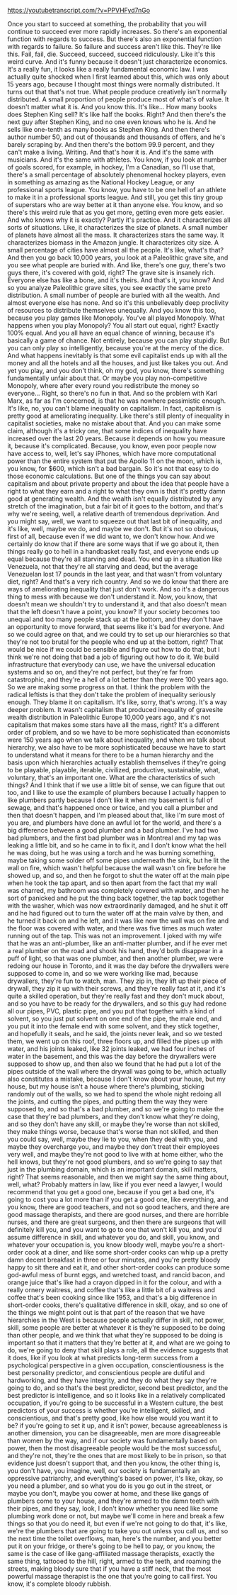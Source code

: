 https://youtubetranscript.com/?v=PPVHFyd7nGo

 Once you start to succeed at something, the probability that you will continue to succeed ever more rapidly increases. So there's an exponential function with regards to success. But there's also an exponential function with regards to failure. So failure and success aren't like this. They're like this. Fail, fail, die. Succeed, succeed, succeed ridiculously. Like it's this weird curve. And it's funny because it doesn't just characterize economics. It's a really fun, it looks like a really fundamental economic law. I was actually quite shocked when I first learned about this, which was only about 15 years ago, because I thought most things were normally distributed. It turns out that that's not true. What people produce creatively isn't normally distributed. A small proportion of people produce most of what's of value. It doesn't matter what it is. And you know this. It's like... How many books does Stephen King sell? It's like half the books. Right? And then there's the next guy after Stephen King, and no one even knows who he is. And he sells like one-tenth as many books as Stephen King. And then there's author number 50, and out of thousands and thousands of offers, and he's barely scraping by. And then there's the bottom 99.9 percent, and they can't make a living. Writing. And that's how it is. And it's the same with musicians. And it's the same with athletes. You know, if you look at number of goals scored, for example, in hockey, I'm a Canadian, so I'll use that, there's a small percentage of absolutely phenomenal hockey players, even in something as amazing as the National Hockey League, or any professional sports league. You know, you have to be one hell of an athlete to make it in a professional sports league. And still, you get this tiny group of superstars who are way better at it than anyone else. You know, and so there's this weird rule that as you get more, getting even more gets easier. And who knows why it is exactly? Partly it's practice. And it characterizes all sorts of situations. Like, it characterizes the size of planets. A small number of planets have almost all the mass. It characterizes stars the same way. It characterizes biomass in the Amazon jungle. It characterizes city size. A small percentage of cities have almost all the people. It's like, what's that? And then you go back 10,000 years, you look at a Paleolithic grave site, and you see what people are buried with. And like, there's one guy, there's two guys there, it's covered with gold, right? The grave site is insanely rich. Everyone else has like a bone, and it's theirs. And that's it, you know? And so you analyze Paleolithic grave sites, you see exactly the same preto distribution. A small number of people are buried with all the wealth. And almost everyone else has none. And so it's this unbelievably deep proclivity of resources to distribute themselves unequally. And you know this too, because you play games like Monopoly. You've all played Monopoly. What happens when you play Monopoly? You all start out equal, right? Exactly 100% equal. And you all have an equal chance of winning, because it's basically a game of chance. Not entirely, because you can play stupidly. But you can only play so intelligently, because you're at the mercy of the dice. And what happens inevitably is that some evil capitalist ends up with all the money and all the hotels and all the houses, and just like takes you out. And yet you play, and you don't think, oh my god, you know, there's something fundamentally unfair about that. Or maybe you play non-competitive Monopoly, where after every round you redistribute the money so everyone... Right, so there's no fun in that. And so the problem with Karl Marx, as far as I'm concerned, is that he was nowhere pessimistic enough. It's like, no, you can't blame inequality on capitalism. In fact, capitalism is pretty good at ameliorating inequality. Like there's still plenty of inequality in capitalist societies, make no mistake about that. And you can make some claim, although it's a tricky one, that some indices of inequality have increased over the last 20 years. Because it depends on how you measure it, because it's complicated. Because, you know, even poor people now have access to, well, let's say iPhones, which have more computational power than the entire system that put the Apollo 11 on the moon, which is, you know, for $600, which isn't a bad bargain. So it's not that easy to do those economic calculations. But one of the things you can say about capitalism and about private property and about the idea that people have a right to what they earn and a right to what they own is that it's pretty damn good at generating wealth. And the wealth isn't equally distributed by any stretch of the imagination, but a fair bit of it goes to the bottom, and that's why we're seeing, well, a relative dearth of tremendous deprivation. And you might say, well, we want to squeeze out that last bit of inequality, and it's like, well, maybe we do, and maybe we don't. But it's not so obvious, first of all, because even if we did want to, we don't know how. And we certainly do know that if there are some ways that if we go about it, then things really go to hell in a handbasket really fast, and everyone ends up equal because they're all starving and dead. You end up in a situation like Venezuela, not that they're all starving and dead, but the average Venezuelan lost 17 pounds in the last year, and that wasn't from voluntary diet, right? And that's a very rich country. And so we do know that there are ways of ameliorating inequality that just don't work. And so it's a dangerous thing to mess with because we don't understand it. Now, you know, that doesn't mean we shouldn't try to understand it, and that also doesn't mean that the left doesn't have a point, you know? If your society becomes too unequal and too many people stack up at the bottom, and they don't have an opportunity to move forward, that seems like it's bad for everyone. And so we could agree on that, and we could try to set up our hierarchies so that they're not too brutal for the people who end up at the bottom, right? That would be nice if we could be sensible and figure out how to do that, but I think we're not doing that bad a job of figuring out how to do it. We build infrastructure that everybody can use, we have the universal education systems and so on, and they're not perfect, but they're far from catastrophic, and they're a hell of a lot better than they were 100 years ago. So we are making some progress on that. I think the problem with the radical leftists is that they don't take the problem of inequality seriously enough. They blame it on capitalism. It's like, sorry, that's wrong. It's a way deeper problem. It wasn't capitalism that produced inequality of gravesite wealth distribution in Paleolithic Europe 10,000 years ago, and it's not capitalism that makes some stars have all the mass, right? It's a different order of problem, and so we have to be more sophisticated than economists were 150 years ago when we talk about inequality, and when we talk about hierarchy, we also have to be more sophisticated because we have to start to understand what it means for there to be a human hierarchy and the basis upon which hierarchies actually establish themselves if they're going to be playable, playable, iterable, civilized, productive, sustainable, what, voluntary, that's an important one. What are the characteristics of such things? And I think that if we use a little bit of sense, we can figure that out too, and I like to use the example of plumbers because I actually happen to like plumbers partly because I don't like it when my basement is full of sewage, and that's happened once or twice, and you call a plumber and then that doesn't happen, and I'm pleased about that, like I'm sure most of you are, and plumbers have done an awful lot for the world, and there's a big difference between a good plumber and a bad plumber. I've had two bad plumbers, and the first bad plumber was in Montreal and my tap was leaking a little bit, and so he came in to fix it, and I don't know what the hell he was doing, but he was using a torch and he was burning something, maybe taking some solder off some pipes underneath the sink, but he lit the wall on fire, which wasn't helpful because the wall wasn't on fire before he showed up, and so, and then he forgot to shut the water off at the main pipe when he took the tap apart, and so then apart from the fact that my wall was charred, my bathroom was completely covered with water, and then he sort of panicked and he put the thing back together, the tap back together with the washer, which was now extraordinarily damaged, and he shut it off and he had figured out to turn the water off at the main valve by then, and he turned it back on and he left, and it was like now the wall was on fire and the floor was covered with water, and there was five times as much water running out of the tap. This was not an improvement. I joked with my wife that he was an anti-plumber, like an anti-matter plumber, and if he ever met a real plumber on the road and shook his hand, they'd both disappear in a puff of light, so that was one plumber, and then another plumber, we were redoing our house in Toronto, and it was the day before the drywallers were supposed to come in, and so we were working like mad, because drywallers, they're fun to watch, man. They zip in, they lift up their piece of drywall, they zip it up with their screws, and they're really fast at it, and it's quite a skilled operation, but they're really fast and they don't muck about, and so you have to be ready for the drywallers, and so this guy had redone all our pipes, PVC, plastic pipe, and you put that together with a kind of solvent, so you just put solvent on one end of the pipe, the male end, and you put it into the female end with some solvent, and they stick together, and hopefully it seals, and he said, the joints never leak, and so we tested them, we went up on this roof, three floors up, and filled the pipes up with water, and his joints leaked, like 32 joints leaked, we had four inches of water in the basement, and this was the day before the drywallers were supposed to show up, and then also we found that he had put a lot of the pipes outside of the wall where the drywall was going to be, which actually also constitutes a mistake, because I don't know about your house, but my house, but my house isn't a house where there's plumbing, sticking randomly out of the walls, so we had to spend the whole night redoing all the joints, and cutting the pipes, and putting them the way they were supposed to, and so that's a bad plumber, and so we're going to make the case that they're bad plumbers, and they don't know what they're doing, and so they don't have any skill, or maybe they're worse than not skilled, they make things worse, because that's worse than not skilled, and then you could say, well, maybe they lie to you, when they deal with you, and maybe they overcharge you, and maybe they don't treat their employees very well, and maybe they're not good to live with at home either, who the hell knows, but they're not good plumbers, and so we're going to say that just in the plumbing domain, which is an important domain, skill matters, right? That seems reasonable, and then we might say the same thing about, well, what? Probably matters in law, like if you ever need a lawyer, I would recommend that you get a good one, because if you get a bad one, it's going to cost you a lot more than if you get a good one, like everything, and you know, there are good teachers, and not so good teachers, and there are good massage therapists, and there are good nurses, and there are horrible nurses, and there are great surgeons, and then there are surgeons that will definitely kill you, and you want to go to one that won't kill you, and you'd assume difference in skill, and whatever you do, and skill, you know, and whatever your occupation is, you know bloody well, maybe you're a short-order cook at a diner, and like some short-order cooks can whip up a pretty damn decent breakfast in three or four minutes, and you're pretty bloody happy to sit there and eat it, and other short-order cooks can produce some god-awful mess of burnt eggs, and wretched toast, and rancid bacon, and orange juice that's like had a crayon dipped in it for the colour, and with a really ornery waitress, and coffee that's like a little bit of a waitress and coffee that's been cooking since like 1953, and that's a big difference in short-order cooks, there's qualitative difference in skill, okay, and so one of the things we might point out is that part of the reason that we have hierarchies in the West is because people actually differ in skill, not power, skill, some people are better at whatever it is they're supposed to be doing than other people, and we think that what they're supposed to be doing is important so that it matters that they're better at it, and what are we going to do, we're going to deny that skill plays a role, all the evidence suggests that it does, like if you look at what predicts long-term success from a psychological perspective in a given occupation, conscientiousness is the best personality predictor, and conscientious people are dutiful and hardworking, and they have integrity, and they do what they say they're going to do, and so that's the best predictor, second best predictor, and the best predictor is intelligence, and so it looks like in a relatively complicated occupation, if you're going to be successful in a Western culture, the best predictors of your success is whether you're intelligent, skilled, and conscientious, and that's pretty good, like how else would you want it to be? if you're going to set it up, and it isn't power, because agreeableness is another dimension, you can be disagreeable, men are more disagreeable than women by the way, and if our society was fundamentally based on power, then the most disagreeable people would be the most successful, and they're not, they're the ones that are most likely to be in prison, so that evidence just doesn't support that, and then you know, the other thing is, you don't have, you imagine, well, our society is fundamentally an oppressive patriarchy, and everything's based on power, it's like, okay, so you need a plumber, and so what you do is you go out in the street, or maybe you don't, maybe you cower at home, and these like gangs of plumbers come to your house, and they're armed to the damn teeth with their pipes, and they say, look, I don't know whether you need like some plumbing work done or not, but maybe we'll come in here and break a few things so that you do need it, but even if we're not going to do that, it's like, we're the plumbers that are going to take you out unless you call us, and so the next time the toilet overflows, man, here's the number, and you better put it on your fridge, or there's going to be hell to pay, or you know, the same is the case of like gang-affiliated massage therapists, exactly the same thing, tattooed to the hill, right, armed to the teeth, and roaming the streets, making bloody sure that if you have a stiff neck, that the most powerful massage therapist is the one that you're going to call first. You know, it's complete bloody rubbish.